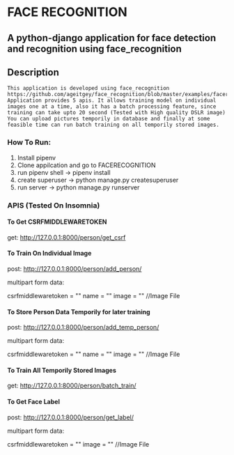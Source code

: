 #   FACE RECOGNITION


## A python-django application for face detection and recognition using face_recognition

## Description
 
    This application is developed using face_recognition https://github.com/ageitgey/face_recognition/blob/master/examples/facerec_from_webcam_faster.py
    Application provides 5 apis. It allows training model on individual images one at a time, also it has a batch processing feature, since training can take upto 20 second (Tested with High quality DSLR image) You can upload pictures temporily in database and finally at some feasible time can run batch training on all temporily stored images.


### How To Run:

1)   Install pipenv
2)   Clone appilcation and go to FACERECOGNITION
3)   run pipenv shell   -> pipenv install
4)   create superuser   -> python manage.py createsuperuser
5)   run server         -> python manage.py runserver



### APIS  (Tested On Insomnia)

#### To Get CSRFMIDDLEWARETOKEN
get: http://127.0.0.1:8000/person/get_csrf

#### To Train On Individual Image
post: http://127.0.0.1:8000/person/add_person/

multipart form data:  

csrfmiddlewaretoken = ""
name = ""
image = ""  //Image File

#### To Store Person Data Temporily for later training
post: http://127.0.0.1:8000/person/add_temp_person/

multipart form data:  

csrfmiddlewaretoken = ""
name = ""
image = ""  //Image File

#### To Train All Temporily Stored Images
get: http://127.0.0.1:8000/person/batch_train/

#### To Get Face Label
post: http://127.0.0.1:8000/person/get_label/

multipart form data:  

csrfmiddlewaretoken = ""
image = ""  //Image File